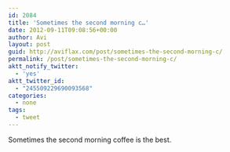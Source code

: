 ```yaml
---
id: 2084
title: 'Sometimes the second morning c…'
date: 2012-09-11T09:08:56+00:00
author: Avi
layout: post
guid: http://aviflax.com/post/sometimes-the-second-morning-c/
permalink: /post/sometimes-the-second-morning-c/
aktt_notify_twitter:
  - 'yes'
aktt_twitter_id:
  - "245509229690093568"
categories:
  - none
tags:
  - tweet
---
```

Sometimes the second morning coffee is the best.